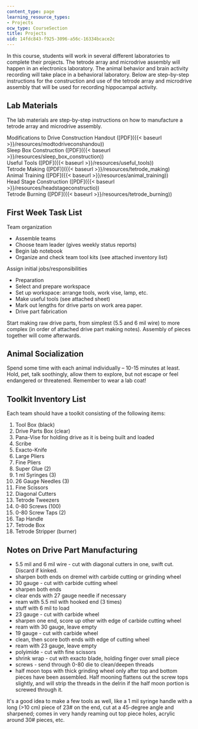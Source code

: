 ```yaml
---
content_type: page
learning_resource_types:
- Projects
ocw_type: CourseSection
title: Projects
uid: 14fdc843-f925-3096-a56c-16334bcace2c
---
```


In this course, students will work in several different laboratories to complete their projects. The tetrode array and microdrive assembly will happen in an electronics laboratory. The animal behavior and brain activity recording will take place in a behavioral laboratory. Below are step-by-step instructions for the construction and use of the tetrode array and microdrive assembly that will be used for recording hippocampal activity.

Lab Materials
-------------

The lab materials are step-by-step instructions on how to manufacture a tetrode array and microdrive assembly.

Modifications to Drive Construction Handout ([PDF]({{< baseurl >}}/resources/modtodriveconshandou))  
Sleep Box Construction ([PDF]({{< baseurl >}}/resources/sleep_box_construction))  
Useful Tools ([PDF]({{< baseurl >}}/resources/useful_tools))  
Tetrode Making ([PDF)]({{< baseurl >}}/resources/tetrode_making)  
Animal Training ([PDF]({{< baseurl >}}/resources/animal_training))  
Head Stage Construction ([PDF]({{< baseurl >}}/resources/headstageconstructio))  
Tetrode Burning ([PDF]({{< baseurl >}}/resources/tetrode_burning))

First Week Task List
--------------------

Team organization

*   Assemble teams
*   Choose team leader (gives weekly status reports)
*   Begin lab notebook
*   Organize and check team tool kits (see attached inventory list)

Assign initial jobs/responsibilities

*   Preparation
*   Select and prepare workspace
*   Set up workspace: arrange tools, work vise, lamp, etc.
*   Make useful tools (see attached sheet)
*   Mark out lengths for drive parts on work area paper.
*   Drive part fabrication

Start making raw drive parts, from simplest (5.5 and 6 mil wire) to more complex (in order of attached drive part making notes). Assembly of pieces together will come afterwards.

Animal Socialization
--------------------

Spend some time with each animal individually – 10-15 minutes at least. Hold, pet, talk soothingly, allow them to explore, but not escape or feel endangered or threatened. Remember to wear a lab coat!

Toolkit Inventory List
----------------------

Each team should have a toolkit consisting of the following items:

1.  Tool Box (black)
2.  Drive Parts Box (clear)
3.  Pana-Vise for holding drive as it is being built and loaded
4.  Scribe
5.  Exacto-Knife
6.  Large Pliers
7.  Fine Pliers
8.  Super Glue (2)
9.  1 ml Syringes (3)
10.  26 Gauge Needles (3)
11.  Fine Scissors
12.  Diagonal Cutters
13.  Tetrode Tweezers
14.  0-80 Screws (100)
15.  0-80 Screw Taps (2)
16.  Tap Handle
17.  Tetrode Box
18.  Tetrode Stripper (burner)

Notes on Drive Part Manufacturing
---------------------------------

*   5.5 mil and 6 mil wire - cut with diagonal cutters in one, swift cut. Discard if kinked.
*   sharpen both ends on dremel with carbide cutting or grinding wheel
*   30 gauge - cut with carbide cutting wheel
*   sharpen both ends
*   clear ends with 27 gauge needle if necessary
*   ream with 5.5 mil with hooked end (3 times)
*   stuff with 6 mil to load
*   23 gauge - cut with carbide wheel
*   sharpen one end, score up other with edge of carbide cutting wheel
*   ream with 30 gauge, leave empty
*   19 gauge - cut with carbide wheel
*   clean, then score both ends with edge of cutting wheel
*   ream with 23 gauge, leave empty
*   polyimide - cut with fine scissors
*   shrink wrap - cut with exacto blade, holding finger over small piece
*   screws - send through 0-80 die to clean/deepen threads
*   half moon tops with thick grinding wheel only after top and bottom pieces have been assembled. Half mooning flattens out the screw tops slightly, and will strip the threads in the delrin if the half moon portion is screwed through it.

It's a good idea to make a few tools as well, like a 1 mil syringe handle with a long (>10 cm) piece of 23# on the end, cut at a 45-degree angle and sharpened; comes in very handy reaming out top piece holes, acrylic around 30# pieces, etc.